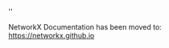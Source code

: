 '<meta http-equiv="refresh" content="0; URL=https://networkx.github.io/documentation/stable/_modules/networkx/algorithms/shortest_paths/unweighted.html">'

NetworkX Documentation has been moved to:<br><a href="https://networkx.github.io">https://networkx.github.io</a>
